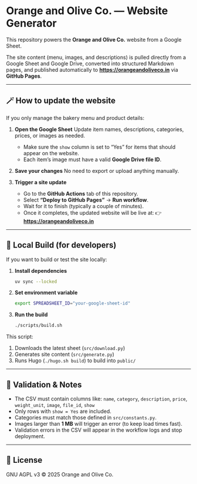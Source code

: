 # Orange and Olive Co. — Website Generator

This repository powers the **Orange and Olive Co.** website from a Google
Sheet.

The site content (menu, images, and descriptions) is pulled directly from a
Google Sheet and Google Drive, converted into structured Markdown pages, and
published automatically to **https://orangeandoliveco.in** via **GitHub
Pages**.

---

<!-- This section is shown as 'help instructions' in the Excel spreadsheet. -->

<!-- instructions-start -->

## 🪄 How to update the website

If you only manage the bakery menu and product details:

1. **Open the Google Sheet**
   Update item names, descriptions, categories, prices, or images as needed.
   - Make sure the `show` column is set to “Yes” for items that should appear on the website.
   - Each item’s image must have a valid **Google Drive file ID**.

2. **Save your changes**
   No need to export or upload anything manually.

3. **Trigger a site update**
   - Go to the **GitHub Actions** tab of this repository.
   - Select **“Deploy to GitHub Pages”** → **Run workflow**.
   - Wait for it to finish (typically a couple of minutes).
   - Once it completes, the updated website will be live at:
     👉 **https://orangeandoliveco.in**

<!-- instructions-end -->

---

## 🧩 Local Build (for developers)

If you want to build or test the site locally:

1. **Install dependencies**
   ```bash
   uv sync --locked
   ```

2. **Set environment variable**
   ```bash
   export SPREADSHEET_ID="your-google-sheet-id"
   ```

3. **Run the build**
   ```bash
   ./scripts/build.sh
   ```

This script:
1. Downloads the latest sheet (`src/download.py`)
2. Generates site content (`src/generate.py`)
3. Runs Hugo (`./hugo.sh build`) to build into `public/`

---

## 🧠 Validation & Notes

- The CSV must contain columns like:
  `name`, `category`, `description`, `price`, `weight_unit`, `image`, `file_id`, `show`
- Only rows with `show = Yes` are included.
- Categories must match those defined in `src/constants.py`.
- Images larger than **1 MB** will trigger an error (to keep load times fast).
- Validation errors in the CSV will appear in the workflow logs and stop deployment.

---

## 🧾 License

GNU AGPL v3 © 2025 Orange and Olive Co.
